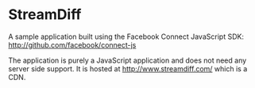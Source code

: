 StreamDiff
==========

A sample application built using the Facebook Connect JavaScript SDK:
http://github.com/facebook/connect-js

The application is purely a JavaScript application and does not need any server
side support. It is hosted at http://www.streamdiff.com/ which is a CDN.
